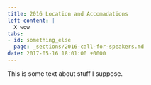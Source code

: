 ```yaml
---
title: 2016 Location and Accomadations
left-content: |
  X wow
tabs:
- id: something_else
  page: _sections/2016-call-for-speakers.md
date: 2017-05-16 18:01:00 +0000
---
```

This is some text about stuff I suppose.
